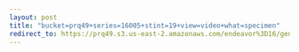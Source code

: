 ```yaml
---
layout: post
title: "bucket=prq49+series=16005+stint=19+view=video+what=specimen"
redirect_to: https://prq49.s3.us-east-2.amazonaws.com/endeavor%3D16/genomes/stage%3D0%2Bwhat%3Dgenerated/stint%3D19/series%3D16005/a%3Dgenome%2Bcriteria%3Dabundance%2Bmorph%3Dwildtype%2Bproc%3D0%2Bseries%3D16005%2Bstint%3D19%2Bthread%3D0%2Bvariation%3Dmaster%2Bext%3D.json.gz
---
```

